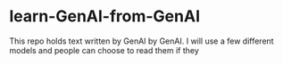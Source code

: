 # learn-GenAI-from-GenAI
This repo holds text written by GenAI by GenAI. I will use a few different models and people can choose to read them if they 

